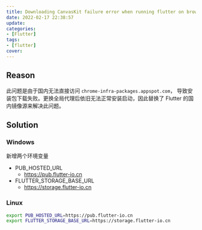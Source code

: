 ```yaml
---
title: Downloading CanvasKit failure error when running flutter on brower
date: 2022-02-17 22:38:57
update:
categories:
- [Flutter]
tags:
- [flutter]
cover:
---
```


## Reason

此问题是由于国内无法直接访问 `chrome-infra-packages.appspot.com`， 导致安装包下载失败。更换全局代理后依旧无法正常安装启动，因此替换了 Flutter 的国内镜像源来解决此问题。

## Solution

### Windows

新增两个环境变量

- PUB_HOSTED_URL
  - https://pub.flutter-io.cn
- FLUTTER_STORAGE_BASE_URL
  - https://storage.flutter-io.cn

### Linux

```sh
export PUB_HOSTED_URL=https://pub.flutter-io.cn
export FLUTTER_STORAGE_BASE_URL=https://storage.flutter-io.cn
```
